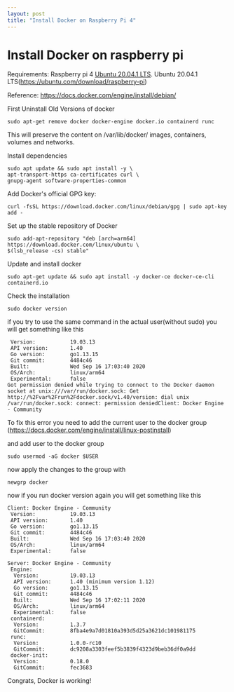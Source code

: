 ```yaml
---
layout: post
title: "Install Docker on Raspberry Pi 4"
---
```


# [](#header-1)Install Docker on raspberry pi

Requirements:
Raspberry pi 4
[Ubuntu 20.04.1 LTS]({{https://ubuntu.com/download/raspberry-pi}}).
Ubuntu 20.04.1 LTS(https://ubuntu.com/download/raspberry-pi)

Reference:
https://docs.docker.com/engine/install/debian/

First Uninstall Old Versions of docker

```shell
sudo apt-get remove docker docker-engine docker.io containerd runc
```

This will preserve the content on /var/lib/docker/ images, containers, volumes and networks.

Install dependencies

```shell
sudo apt update && sudo apt install -y \
apt-transport-https ca-certificates curl \
gnupg-agent software-properties-common
```

Add Docker's official GPG key:

```shell
curl -fsSL https://download.docker.com/linux/debian/gpg | sudo apt-key add -
```

Set up the stable repository of Docker
```shell
sudo add-apt-repository "deb [arch=arm64] https://download.docker.com/linux/ubuntu \
$(lsb_release -cs) stable"
```
Update and install docker
```shell
sudo apt-get update && sudo apt install -y docker-ce docker-ce-cli containerd.io
```
Check the installation
```shell
sudo docker version
```
if you try to use the same command in the actual user(without sudo) you will get something like this
```shell
 Version:           19.03.13
 API version:       1.40
 Go version:        go1.13.15
 Git commit:        4484c46
 Built:             Wed Sep 16 17:03:40 2020
 OS/Arch:           linux/arm64
 Experimental:      false
Got permission denied while trying to connect to the Docker daemon socket at unix:///var/run/docker.sock: Get http://%2Fvar%2Frun%2Fdocker.sock/v1.40/version: dial unix /var/run/docker.sock: connect: permission deniedClient: Docker Engine - Community
```
To fix this error you need to add the current user to the docker group (https://docs.docker.com/engine/install/linux-postinstall)

and add user to the docker group
```shell
sudo usermod -aG docker $USER
```
now apply the changes to the group with
```shell
newgrp docker
```
now if you run docker version again you will get something like this
```shell
Client: Docker Engine - Community
 Version:           19.03.13
 API version:       1.40
 Go version:        go1.13.15
 Git commit:        4484c46
 Built:             Wed Sep 16 17:03:40 2020
 OS/Arch:           linux/arm64
 Experimental:      false

Server: Docker Engine - Community
 Engine:
  Version:          19.03.13
  API version:      1.40 (minimum version 1.12)
  Go version:       go1.13.15
  Git commit:       4484c46
  Built:            Wed Sep 16 17:02:11 2020
  OS/Arch:          linux/arm64
  Experimental:     false
 containerd:
  Version:          1.3.7
  GitCommit:        8fba4e9a7d01810a393d5d25a3621dc101981175
 runc:
  Version:          1.0.0-rc10
  GitCommit:        dc9208a3303feef5b3839f4323d9beb36df0a9dd
 docker-init:
  Version:          0.18.0
  GitCommit:        fec3683
```
Congrats, Docker is working!
